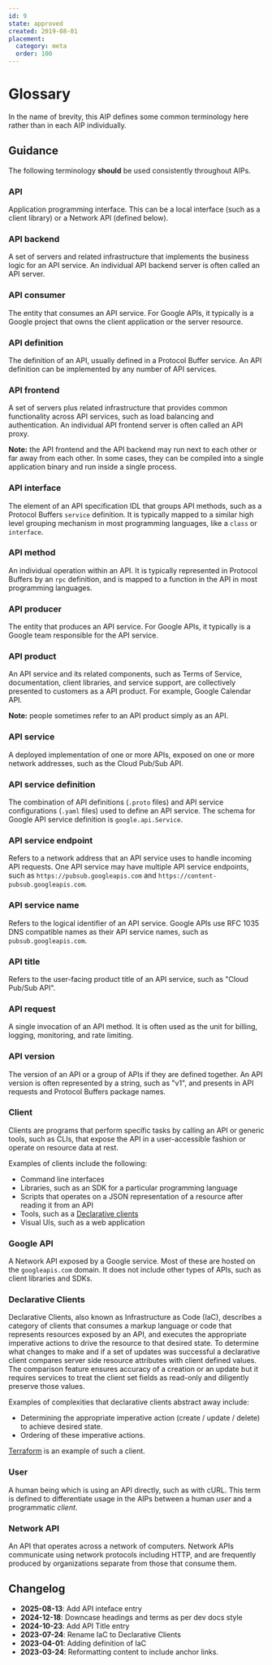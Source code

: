 ```yaml
---
id: 9
state: approved
created: 2019-08-01
placement:
  category: meta
  order: 100
---
```


# Glossary

In the name of brevity, this AIP defines some common terminology here rather
than in each AIP individually.

## Guidance

The following terminology **should** be used consistently throughout AIPs.

### API

Application programming interface. This can be a local interface (such as a
client library) or a Network API (defined below).

### API backend

A set of servers and related infrastructure that implements the business logic
for an API service. An individual API backend server is often called an API
server.

### API consumer

The entity that consumes an API service. For Google APIs, it typically is a
Google project that owns the client application or the server resource.

### API definition

The definition of an API, usually defined in a Protocol Buffer service. An API
definition can be implemented by any number of API services.

### API frontend

A set of servers plus related infrastructure that provides common functionality
across API services, such as load balancing and authentication. An individual
API frontend server is often called an API proxy.

**Note:** the API frontend and the API backend may run next to each other or far
away from each other. In some cases, they can be compiled into a single
application binary and run inside a single process.

### API interface

The element of an API specification IDL that groups API methods, such as a
Protocol Buffers `service` definition. It is typically mapped to a similar high
level grouping mechanism in most programming languages, like a `class` or
`interface`.

### API method

An individual operation within an API. It is typically represented in Protocol
Buffers by an `rpc` definition, and is mapped to a function in the API in most
programming languages.

### API producer

The entity that produces an API service. For Google APIs, it typically is a
Google team responsible for the API service.

### API product

An API service and its related components, such as Terms of Service,
documentation, client libraries, and service support, are collectively presented
to customers as a API product. For example, Google Calendar API.

**Note:** people sometimes refer to an API product simply as an API.

### API service

A deployed implementation of one or more APIs, exposed on one or more network
addresses, such as the Cloud Pub/Sub API.

### API service definition

The combination of API definitions (`.proto` files) and API service
configurations (`.yaml` files) used to define an API service. The schema for
Google API service definition is `google.api.Service`.

### API service endpoint

Refers to a network address that an API service uses to handle incoming API
requests. One API service may have multiple API service endpoints, such as
`https://pubsub.googleapis.com` and `https://content-pubsub.googleapis.com`.

### API service name

Refers to the logical identifier of an API service. Google APIs use RFC 1035 DNS
compatible names as their API service names, such as `pubsub.googleapis.com`.

### API title

Refers to the user-facing product title of an API service, such as "Cloud Pub/Sub
API".

### API request

A single invocation of an API method. It is often used as the unit for billing,
logging, monitoring, and rate limiting.

### API version

The version of an API or a group of APIs if they are defined together. An API
version is often represented by a string, such as "v1", and presents in API
requests and Protocol Buffers package names.

### Client

Clients are programs that perform specific tasks by calling an API or generic
tools, such as CLIs, that expose the API in a user-accessible fashion or operate
on resource data at rest.

Examples of clients include the following:

- Command line interfaces
- Libraries, such as an SDK for a particular programming language
- Scripts that operates on a JSON representation of a resource after reading it
  from an API
- Tools, such as a [Declarative clients][]
- Visual UIs, such as a web application

### Google API

A Network API exposed by a Google service. Most of these are hosted on the
`googleapis.com` domain. It does not include other types of APIs, such as client
libraries and SDKs.

### Declarative Clients

Declarative Clients, also known as Infrastructure as Code (IaC), describes a
category of clients that consumes a markup language or code that represents
resources exposed by an API, and executes the appropriate imperative actions to
drive the resource to that desired state. To determine what changes to make and
if a set of updates was successful a declarative client compares server side
resource attributes with client defined values. The comparison feature ensures
accuracy of a creation or an update but it requires services to treat the client
set fields as read-only and diligently preserve those values.

Examples of complexities that declarative clients abstract away include:

- Determining the appropriate imperative action (create / update / delete) to
  achieve desired state.
- Ordering of these imperative actions.

[Terraform][] is an example of such a client.

### User

A human being which is using an API directly, such as with cURL. This term is
defined to differentiate usage in the AIPs between a human *user* and a
programmatic *client*.

### Network API

An API that operates across a network of computers. Network APIs communicate
using network protocols including HTTP, and are frequently produced by
organizations separate from those that consume them.

[Declarative clients]: #declarative-clients
[Terraform]: https://www.terraform.io/

## Changelog

- **2025-08-13**: Add API inteface entry
- **2024-12-18**: Downcase headings and terms as per dev docs style
- **2024-10-23**: Add API Title entry
- **2023-07-24**: Rename IaC to Declarative Clients
- **2023-04-01**: Adding definition of IaC
- **2023-03-24**: Reformatting content to include anchor links.
